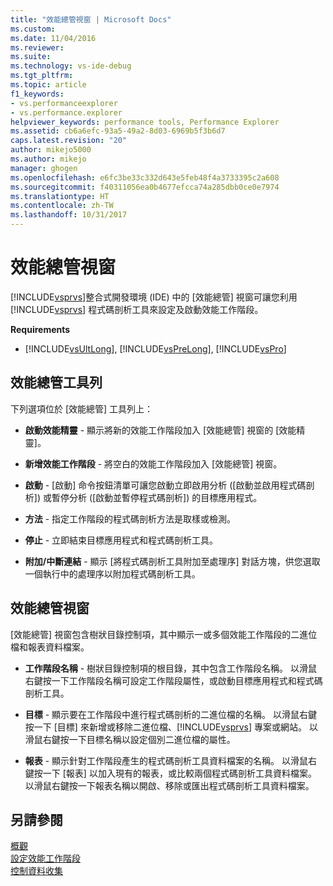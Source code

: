 ```yaml
---
title: "效能總管視窗 | Microsoft Docs"
ms.custom: 
ms.date: 11/04/2016
ms.reviewer: 
ms.suite: 
ms.technology: vs-ide-debug
ms.tgt_pltfrm: 
ms.topic: article
f1_keywords:
- vs.performanceexplorer
- vs.performance.explorer
helpviewer_keywords: performance tools, Performance Explorer
ms.assetid: cb6a6efc-93a5-49a2-8d03-6969b5f3b6d7
caps.latest.revision: "20"
author: mikejo5000
ms.author: mikejo
manager: ghogen
ms.openlocfilehash: e6fc3be33c332d643e5feb48f4a3733395c2a608
ms.sourcegitcommit: f40311056ea0b4677efcca74a285dbb0ce0e7974
ms.translationtype: HT
ms.contentlocale: zh-TW
ms.lasthandoff: 10/31/2017
---
```

# <a name="performance-explorer-window"></a>效能總管視窗
[!INCLUDE[vsprvs](../code-quality/includes/vsprvs_md.md)]整合式開發環境 (IDE) 中的 [效能總管] 視窗可讓您利用 [!INCLUDE[vsprvs](../code-quality/includes/vsprvs_md.md)] 程式碼剖析工具來設定及啟動效能工作階段。  
  
 **Requirements**  
  
-   [!INCLUDE[vsUltLong](../code-quality/includes/vsultlong_md.md)], [!INCLUDE[vsPreLong](../code-quality/includes/vsprelong_md.md)], [!INCLUDE[vsPro](../code-quality/includes/vspro_md.md)]  
  
## <a name="performance-explorer-toolbar"></a>效能總管工具列  
 下列選項位於 [效能總管] 工具列上：  
  
-   **啟動效能精靈** - 顯示將新的效能工作階段加入 [效能總管] 視窗的 [效能精靈]。  
  
-   **新增效能工作階段** - 將空白的效能工作階段加入 [效能總管] 視窗。  
  
-   **啟動** - [啟動] 命令按鈕清單可讓您啟動立即啟用分析 ([啟動並啟用程式碼剖析]) 或暫停分析 ([啟動並暫停程式碼剖析]) 的目標應用程式。  
  
-   **方法** - 指定工作階段的程式碼剖析方法是取樣或檢測。  
  
-   **停止** - 立即結束目標應用程式和程式碼剖析工具。  
  
-   **附加/中斷連結** - 顯示 [將程式碼剖析工具附加至處理序] 對話方塊，供您選取一個執行中的處理序以附加程式碼剖析工具。  
  
## <a name="performance-explorer-window"></a>效能總管視窗  
 [效能總管] 視窗包含樹狀目錄控制項，其中顯示一或多個效能工作階段的二進位檔和報表資料檔案。  
  
-   **工作階段名稱** - 樹狀目錄控制項的根目錄，其中包含工作階段名稱。 以滑鼠右鍵按一下工作階段名稱可設定工作階段屬性，或啟動目標應用程式和程式碼剖析工具。  
  
-   **目標** - 顯示要在工作階段中進行程式碼剖析的二進位檔的名稱。 以滑鼠右鍵按一下 [目標] 來新增或移除二進位檔、[!INCLUDE[vsprvs](../code-quality/includes/vsprvs_md.md)] 專案或網站。 以滑鼠右鍵按一下目標名稱以設定個別二進位檔的屬性。  
  
-   **報表** - 顯示針對工作階段產生的程式碼剖析工具資料檔案的名稱。 以滑鼠右鍵按一下 [報表] 以加入現有的報表，或比較兩個程式碼剖析工具資料檔案。 以滑鼠右鍵按一下報表名稱以開啟、移除或匯出程式碼剖析工具資料檔案。  
  
## <a name="see-also"></a>另請參閱  
 [概觀](../profiling/overviews-performance-tools.md)   
 [設定效能工作階段](../profiling/configuring-performance-sessions.md)   
 [控制資料收集](../profiling/controlling-data-collection.md)